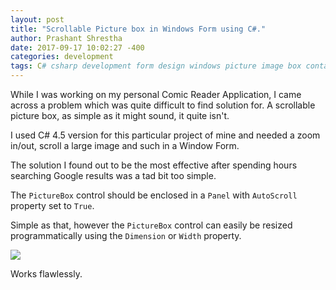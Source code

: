 ```yaml
---
layout: post
title: "Scrollable Picture box in Windows Form using C#." 
author: Prashant Shrestha 
date: 2017-09-17 10:02:27 -400 
categories: development
tags: C# csharp development form design windows picture image box container fluid layout
---
```


While I was working on my personal Comic Reader Application, I came across a problem which was quite difficult to find solution for. A scrollable picture box, as simple as it might sound, it quite isn't.

I used C# 4.5 version for this particular project of mine and needed a zoom in/out, scroll a large image and such in a Window Form.

The solution I found out to be the most effective after spending hours searching Google results was a tad bit too simple.

The `PictureBox` control should be enclosed in a `Panel` with `AutoScroll` property set to `True`.

Simple as that, however the `PictureBox` control can easily be resized programmatically using the `Dimension` or `Width` property.

<a href="https://i.imgur.com/ORNdQTq.gif" data-rel="lightcase"><img src="https://i.imgur.com/ORNdQTq.gif"></a>

Works flawlessly.